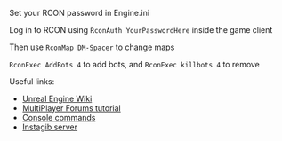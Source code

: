 
Set your RCON password in Engine.ini

Log in to RCON using `RconAuth YourPasswordHere` inside the game client

Then use `RconMap DM-Spacer` to change maps

`RconExec AddBots 4` to add bots, and `RconExec killbots 4` to remove


Useful links:

* [Unreal Engine Wiki](https://wiki.unrealengine.com/Servers_%28Unreal_Tournament%29)
* [MultiPlayer Forums tutorial](https://multiplayerforums.com/topic/4156-setup-an-pre-alpha-server/)
* [Console commands](https://www.reddit.com/r/unrealtournament/comments/37lwjb/ingame_ut4_console_commands/)
* [Instagib server](https://www.reddit.com/r/unrealtournament/comments/3daxpu/how_to_make_an_instagib_dm_server/)

